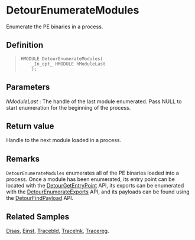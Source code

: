 DetourEnumerateModules
======================

Enumerate the PE binaries in a process.

Definition
----------

>     HMODULE DetourEnumerateModules(
>         _In_opt_ HMODULE hModuleLast
>         );

Parameters
----------

*hModuleLast*
:   The handle of the last module enumerated. Pass NULL to start
    enumeration for the beginning of the process.

Return value
------------

Handle to the next module loaded in a process.

Remarks
-------

`DetourEnumerateModules` enumerates all of the PE binaries loaded into a
process. Once a module has been enumerated, its entry point can be
located with the [DetourGetEntryPoint](DetourGetEntryPoint) API,
its exports can be enumerated with the
[DetourEnumerateExports](DetourEnumerateExports) API, and its
payloads can be found using the
[DetourFindPayload](DetourFindPayload) API.

Related Samples
---------------

[Disas](SampleDisas), [Einst](SampleEinst),
[Tracebld](SampleTracebld), [Tracelnk](SampleTracelnk),
[Tracereg](SampleTracereg).
